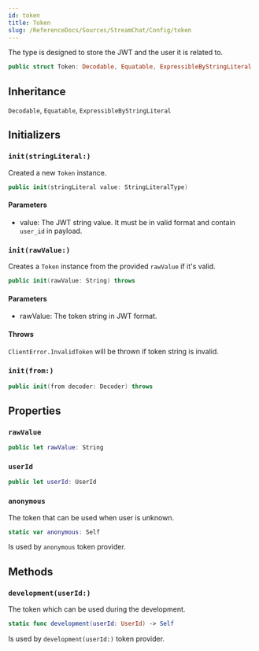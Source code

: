 ```yaml
---
id: token 
title: Token
slug: /ReferenceDocs/Sources/StreamChat/Config/token
---
```


The type is designed to store the JWT and the user it is related to.

``` swift
public struct Token: Decodable, Equatable, ExpressibleByStringLiteral 
```

## Inheritance

`Decodable`, `Equatable`, `ExpressibleByStringLiteral`

## Initializers

### `init(stringLiteral:)`

Created a new `Token` instance.

``` swift
public init(stringLiteral value: StringLiteralType) 
```

#### Parameters

  - value: The JWT string value. It must be in valid format and contain `user_id` in payload.

### `init(rawValue:)`

Creates a `Token` instance from the provided `rawValue` if it's valid.

``` swift
public init(rawValue: String) throws 
```

#### Parameters

  - rawValue: The token string in JWT format.

#### Throws

`ClientError.InvalidToken` will be thrown if token string is invalid.

### `init(from:)`

``` swift
public init(from decoder: Decoder) throws 
```

## Properties

### `rawValue`

``` swift
public let rawValue: String
```

### `userId`

``` swift
public let userId: UserId
```

### `anonymous`

The token that can be used when user is unknown.

``` swift
static var anonymous: Self 
```

Is used by `anonymous` token provider.

## Methods

### `development(userId:)`

The token which can be used during the development.

``` swift
static func development(userId: UserId) -> Self 
```

Is used by `development(userId:)` token provider.
